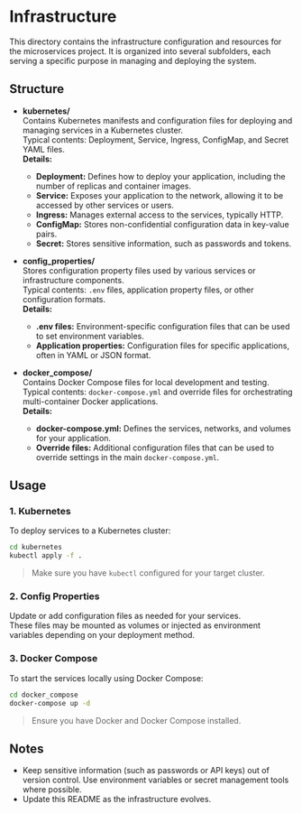 # Infrastructure

This directory contains the infrastructure configuration and resources for the microservices project. It is organized into several subfolders, each serving a specific purpose in managing and deploying the system.

## Structure

- **kubernetes/**  
  Contains Kubernetes manifests and configuration files for deploying and managing services in a Kubernetes cluster.  
  Typical contents: Deployment, Service, Ingress, ConfigMap, and Secret YAML files.  
  **Details:**  
  - **Deployment:** Defines how to deploy your application, including the number of replicas and container images.  
  - **Service:** Exposes your application to the network, allowing it to be accessed by other services or users.  
  - **Ingress:** Manages external access to the services, typically HTTP.  
  - **ConfigMap:** Stores non-confidential configuration data in key-value pairs.  
  - **Secret:** Stores sensitive information, such as passwords and tokens.

- **config_properties/**  
  Stores configuration property files used by various services or infrastructure components.  
  Typical contents: `.env` files, application property files, or other configuration formats.  
  **Details:**  
  - **.env files:** Environment-specific configuration files that can be used to set environment variables.  
  - **Application properties:** Configuration files for specific applications, often in YAML or JSON format.

- **docker_compose/**  
  Contains Docker Compose files for local development and testing.  
  Typical contents: `docker-compose.yml` and override files for orchestrating multi-container Docker applications.  
  **Details:**  
  - **docker-compose.yml:** Defines the services, networks, and volumes for your application.  
  - **Override files:** Additional configuration files that can be used to override settings in the main `docker-compose.yml`.

## Usage

### 1. Kubernetes

To deploy services to a Kubernetes cluster:

```bash
cd kubernetes
kubectl apply -f .
```

> Make sure you have `kubectl` configured for your target cluster.

### 2. Config Properties

Update or add configuration files as needed for your services.  
These files may be mounted as volumes or injected as environment variables depending on your deployment method.

### 3. Docker Compose

To start the services locally using Docker Compose:

```bash
cd docker_compose
docker-compose up -d
```

> Ensure you have Docker and Docker Compose installed.

## Notes

- Keep sensitive information (such as passwords or API keys) out of version control. Use environment variables or secret management tools where possible.
- Update this README as the infrastructure evolves. 